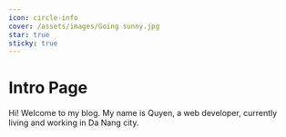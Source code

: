 ```yaml
---
icon: circle-info
cover: /assets/images/Going sunny.jpg
star: true
sticky: true
---
```


# Intro Page

Hi! Welcome to my blog. My name is Quyen, a web developer, currently living and working in Da Nang city.
